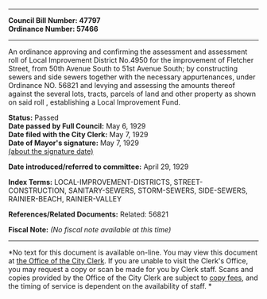 * * * * *  
  
**Council Bill Number: [](#h0)[](#h2)47797**   
**Ordinance Number: 57466**  
  
* * * * *  
  
An ordinance approving and confirming the assessment and assessment roll of Local Improvement District No.4950 for the improvement of Fletcher Street, from 50th Avenue South to 51st Avenue South; by constructing sewers and side sewers together with the necessary appurtenances, under Ordinance NO. 56821 and levying and assessing the amounts thereof against the several lots, tracts, parcels of land and other property as shown on said roll , establishing a Local Improvement Fund.  
  
**Status:** Passed   
**Date passed by Full Council:** May 6, 1929   
**Date filed with the City Clerk:** May 7, 1929   
**Date of Mayor's signature:** May 7, 1929   
[(about the signature date)](/~public/approvaldate.htm)   
  
  
**Date introduced/referred to committee:** April 29, 1929   
  
**Index Terms:** LOCAL-IMPROVEMENT-DISTRICTS, STREET-CONSTRUCTION, SANITARY-SEWERS, STORM-SEWERS, SIDE-SEWERS, RAINIER-BEACH, RAINIER-VALLEY  
  
**References/Related Documents:** Related: 56821  
  
**Fiscal Note:** *(No fiscal note available at this time)*  
  
* * * * *  
  
*No text for this document is available on-line. You may view this document at [the Office of the City Clerk](http://www.seattle.gov/leg/clerk/contactUs.htm). If you are unable to visit the Clerk's Office, you may request a copy or scan be made for you by Clerk staff. Scans and copies provided by the Office of the City Clerk are subject to [copy fees](http://clerk.seattle.gov/~public/clerkfees.htm), and the timing of service is dependent on the availability of staff. *  
  
  
